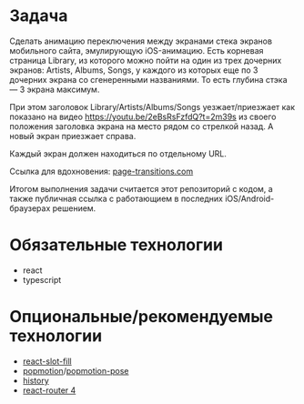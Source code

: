 # Задача

Сделать анимацию переключения между экранами стека экранов мобильного сайта, эмулирующую iOS-анимацию. Есть корневая страница Library, из которого можно пойти на один из трех дочерних экранов: Artists, Albums, Songs, у каждого из которых еще по 3 дочерних экрана со сгенеренными названиями. То есть глубина стэка — 3 экрана максимум.

При этом заголовок Library/Artists/Albums/Songs уезжает/приезжает как показано на видео https://youtu.be/2eBsRsFzfdQ?t=2m39s из своего положения заголовка экрана на место рядом со стрелкой назад. А новый экран приезжает справа.

Каждый экран должен находиться по отдельному URL.

Ссылка для вдохновения: [page-transitions.com](https://page-transitions.com/)

Итогом выполнения задачи считается этот репозиторий с кодом, а также публичная ссылка с работающием в последних iOS/Android-браузерах решением.

# Обязательные технологии

* react
* typescript

# Опциональные/рекомендуемые технологии

* [react-slot-fill](https://github.com/camwest/react-slot-fill)
* [popmotion](https://github.com/Popmotion/popmotion)/[popmotion-pose](https://github.com/Popmotion/popmotion/tree/master/packages/popmotion-pose)
* [history](https://github.com/ReactTraining/history)
* [react-router 4](https://github.com/ReactTraining/react-router)
